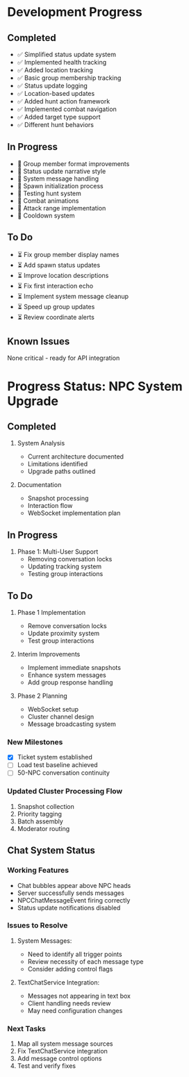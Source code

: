 # Development Progress

## Completed
- ✅ Simplified status update system
- ✅ Implemented health tracking
- ✅ Added location tracking
- ✅ Basic group membership tracking
- ✅ Status update logging
- ✅ Location-based updates
- ✅ Added hunt action framework
- ✅ Implemented combat navigation
- ✅ Added target type support
- ✅ Different hunt behaviors

## In Progress
- 🔄 Group member format improvements
- 🔄 Status update narrative style
- 🔄 System message handling
- 🔄 Spawn initialization process
- 🔄 Testing hunt system
- 🔄 Combat animations
- 🔄 Attack range implementation
- 🔄 Cooldown system

## To Do
- ⏳ Fix group member display names
- ⏳ Add spawn status updates
- ⏳ Improve location descriptions
- ⏳ Fix first interaction echo
- ⏳ Implement system message cleanup
- ⏳ Speed up group updates
- ⏳ Review coordinate alerts

## Known Issues
None critical - ready for API integration

# Progress Status: NPC System Upgrade

## Completed
1. System Analysis
   - Current architecture documented
   - Limitations identified
   - Upgrade paths outlined

2. Documentation
   - Snapshot processing
   - Interaction flow
   - WebSocket implementation plan

## In Progress
1. Phase 1: Multi-User Support
   - Removing conversation locks
   - Updating tracking system
   - Testing group interactions

## To Do
1. Phase 1 Implementation
   - Remove conversation locks
   - Update proximity system
   - Test group interactions

2. Interim Improvements
   - Implement immediate snapshots
   - Enhance system messages
   - Add group response handling

3. Phase 2 Planning
   - WebSocket setup
   - Cluster channel design
   - Message broadcasting system

### New Milestones
- [X] Ticket system established
- [ ] Load test baseline achieved
- [ ] 50-NPC conversation continuity

### Updated Cluster Processing Flow
1. Snapshot collection
2. Priority tagging
3. Batch assembly
4. Moderator routing

## Chat System Status

### Working Features
- Chat bubbles appear above NPC heads
- Server successfully sends messages
- NPCChatMessageEvent firing correctly
- Status update notifications disabled

### Issues to Resolve
1. System Messages:
   - Need to identify all trigger points
   - Review necessity of each message type
   - Consider adding control flags

2. TextChatService Integration:
   - Messages not appearing in text box
   - Client handling needs review
   - May need configuration changes

### Next Tasks
1. Map all system message sources
2. Fix TextChatService integration
3. Add message control options
4. Test and verify fixes 